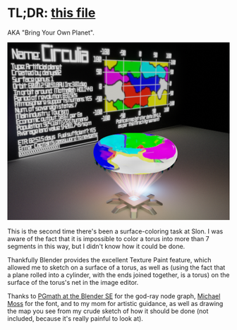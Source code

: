 # TL;DR: [this file](render.png)

AKA "Bring Your Own Planet".

![image](render.png)

This is the second time there's been a surface-coloring task at Slon.
I was aware of the fact that it is impossible to color a torus into more than 7 segments in this way, but I didn't know how it could be done.

Thankfully Blender provides the excellent Texture Paint feature, which allowed me to sketch on a surface of a torus, as well as (using the fact that a plane rolled into a cylinder, with the ends joined together, is a torus) on the surface of the torus's net in the image editor.

Thanks to [PGmath at the Blender SE](https://blender.stackexchange.com/a/57555) for the god-ray node graph, [Michael Moss](https://whitespirals.com/) for the font, and to my mom for artistic guidance, as well as drawing the map you see from my crude sketch of how it should be done (not included, because it's really painful to look at).
